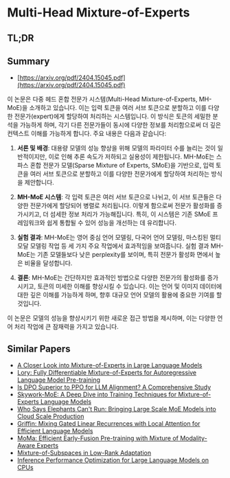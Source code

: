 # Multi-Head Mixture-of-Experts
## TL;DR
## Summary
- [https://arxiv.org/pdf/2404.15045.pdf](https://arxiv.org/pdf/2404.15045.pdf)

이 논문은 다중 헤드 혼합 전문가 시스템(Multi-Head Mixture-of-Experts, MH-MoE)을 소개하고 있습니다. 이는 입력 토큰을 여러 서브 토큰으로 분할하고 이를 다양한 전문가(expert)에게 할당하여 처리하는 시스템입니다. 이 방식은 토큰의 세밀한 분석을 가능하게 하며, 각기 다른 전문가들이 동시에 다양한 정보를 처리함으로써 더 깊은 컨텍스트 이해를 가능하게 합니다. 주요 내용은 다음과 같습니다:

1. **서론 및 배경**: 대용량 모델의 성능 향상을 위해 모델의 파라미터 수를 늘리는 것이 일반적이지만, 이로 인해 추론 속도가 저하되고 실용성이 제한됩니다. MH-MoE는 스파스 혼합 전문가 모델(Sparse Mixture of Experts, SMoE)을 기반으로, 입력 토큰을 여러 서브 토큰으로 분할하고 이를 다양한 전문가에게 할당하여 처리하는 방식을 제안합니다.

2. **MH-MoE 시스템**: 각 입력 토큰은 여러 서브 토큰으로 나뉘고, 이 서브 토큰들은 다양한 전문가에게 할당되어 병렬로 처리됩니다. 이렇게 함으로써 전문가 활성화를 증가시키고, 더 섬세한 정보 처리가 가능해집니다. 특히, 이 시스템은 기존 SMoE 프레임워크와 쉽게 통합될 수 있어 성능을 개선하는 데 유리합니다.

3. **실험 결과**: MH-MoE는 영어 중심 언어 모델링, 다국어 언어 모델링, 마스킹된 멀티모달 모델링 작업 등 세 가지 주요 작업에서 효과적임을 보여줍니다. 실험 결과 MH-MoE는 기존 모델들보다 낮은 perplexity를 보이며, 특히 전문가 활성화 면에서 높은 비율을 달성합니다.

4. **결론**: MH-MoE는 간단하지만 효과적인 방법으로 다양한 전문가의 활성화를 증가시키고, 토큰의 미세한 이해를 향상시킬 수 있습니다. 이는 언어 및 이미지 데이터에 대한 깊은 이해를 가능하게 하며, 향후 대규모 언어 모델의 활용에 중요한 기여를 할 것입니다.

이 논문은 모델의 성능을 향상시키기 위한 새로운 접근 방법을 제시하며, 이는 다양한 언어 처리 작업에 큰 잠재력을 가지고 있습니다.

## Similar Papers
- [A Closer Look into Mixture-of-Experts in Large Language Models](2406.18219.md)
- [Lory: Fully Differentiable Mixture-of-Experts for Autoregressive Language Model Pre-training](2405.03133.md)
- [Is DPO Superior to PPO for LLM Alignment? A Comprehensive Study](2404.10719.md)
- [Skywork-MoE: A Deep Dive into Training Techniques for Mixture-of-Experts Language Models](2406.06563.md)
- [Who Says Elephants Can't Run: Bringing Large Scale MoE Models into Cloud Scale Production](2211.10017.md)
- [Griffin: Mixing Gated Linear Recurrences with Local Attention for Efficient Language Models](2402.19427.md)
- [MoMa: Efficient Early-Fusion Pre-training with Mixture of Modality-Aware Experts](2407.21770.md)
- [Mixture-of-Subspaces in Low-Rank Adaptation](2406.11909.md)
- [Inference Performance Optimization for Large Language Models on CPUs](2407.07304.md)

